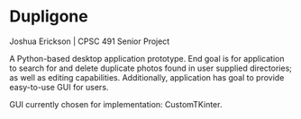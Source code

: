 # Dupligone
Joshua Erickson | CPSC 491 Senior Project

A Python-based desktop application prototype.
End goal is for application to search for and delete duplicate photos found in user supplied directories; as well as editing capabilities.
Additionally, application has goal to provide easy-to-use GUI for users.

GUI currently chosen for implementation: CustomTKinter. 
